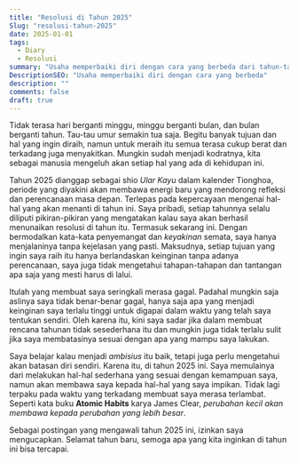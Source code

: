 ```yaml
---
title: "Resolusi di Tahun 2025"
Slug: "resolusi-tahun-2025"
date: 2025-01-01
tags:
  - Diary
  - Resolusi
summary: "Usaha memperbaiki diri dengan cara yang berbeda dari tahun-tahun sebelumnya"
DescriptionSEO: "Usaha memperbaiki diri dengan cara yang berbeda"
description: ""
comments: false
draft: true
---
```


Tidak terasa hari berganti minggu, minggu berganti bulan, dan bulan berganti tahun. Tau-tau umur semakin tua saja. Begitu banyak tujuan dan hal yang ingin diraih, namun untuk meraih itu semua terasa cukup berat dan terkadang juga menyakitkan. Mungkin sudah menjadi kodratnya, kita sebagai manusia mengeluh akan setiap hal yang ada di kehidupan ini.

Tahun 2025 dianggap sebagai shio *Ular Kayu* dalam kalender Tionghoa, periode yang diyakini akan membawa energi baru yang mendorong refleksi dan perencanaan masa depan. Terlepas pada kepercayaan mengenai hal-hal yang akan menanti di tahun ini. Saya pribadi, setiap tahunnya selalu diliputi pikiran-pikiran yang mengatakan kalau saya akan berhasil menunaikan resolusi di tahun itu. Termasuk sekarang ini. Dengan bermodalkan kata-kata penyemangat dan *keyakinan* semata, saya hanya menjalaninya tanpa kejelasan yang pasti. Maksudnya, setiap tujuan yang ingin saya raih itu hanya berlandaskan keinginan tanpa adanya perencanaan, saya juga tidak mengetahui tahapan-tahapan dan tantangan apa saja yang mesti harus di lalui. 

Itulah yang membuat saya seringkali merasa gagal. Padahal mungkin saja aslinya saya tidak benar-benar gagal, hanya saja apa yang menjadi keinginan saya terlalu tinggi untuk digapai dalam waktu yang telah saya tentukan sendiri. Oleh karena itu, kini saya sadar jika dalam membuat rencana tahunan tidak sesederhana itu dan mungkin juga tidak terlalu sulit jika saya membatasinya sesuai dengan apa yang mampu saya lakukan.

Saya belajar kalau menjadi *ambisius* itu baik, tetapi juga perlu mengetahui akan batasan diri sendiri. Karena itu, di tahun 2025 ini. Saya memulainya dari melakukan hal-hal sederhana yang sesuai dengan kemampuan saya, namun akan membawa saya kepada hal-hal yang saya impikan. Tidak lagi terpaku pada waktu yang terkadang membuat saya merasa terlambat. Seperti kata buku **Atomic Habits** karya James Clear, *perubahan kecil akan membawa kepada perubahan yang lebih besar*.

Sebagai postingan yang mengawali tahun 2025 ini, izinkan saya mengucapkan. Selamat tahun baru, semoga apa yang kita inginkan di tahun ini bisa tercapai. 
